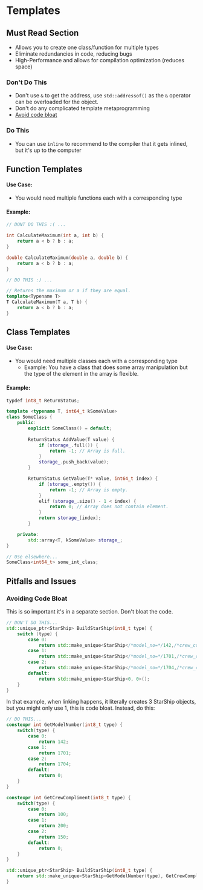 # Templates

## Must Read Section

- Allows you to create one class/function for multiple types
- Eliminate redundancies in code, reducing bugs
- High-Performance and allows for compilation optimization (reduces space)


### Don't Do This
- Don't use `&` to get the address, use `std::addressof()` as the `&` operator can be overloaded for the object.
- Don't do any complicated template metaprogramming
- [Avoid code bloat](#code_bloat)

### Do This
- You can use `inline` to recommend to the compiler that it gets inlined, but it's up to the computer


## Function Templates

#### Use Case:
- You would need multiple functions each with a corresponding type

#### Example:

```cpp
// DONT DO THIS :( ...

int CalculateMaximum(int a, int b) {
    return a < b ? b : a;
}

double CalculateMaximum(double a, double b) {
    return a < b ? b : a;
}

// DO THIS :) ...

// Returns the maximum or a if they are equal.
template<Typename T>
T CalculateMaximum(T a, T b) {
    return a < b ? b : a;
}
```

## Class Templates

#### Use Case:
- You would need multiple classes each with a corresponding type
    - Example: You have a class that does some array manipulation but the type of the element in the array is flexible.

#### Example:
```cpp
typdef int8_t ReturnStatus;

template <typename T, int64_t kSomeValue>
class SomeClass {
    public:
        explicit SomeClass() = default;
        
        ReturnStatus AddValue(T value) {
            if (storage_.full()) {
                return -1; // Array is full.
            }
            storage_.push_back(value);
        }

        ReturnStatus GetValue(T* value, int64_t index) {
            if (storage_.empty()) {
                return -1; // Array is empty.
            }
            elif (storage_.size() - 1 < index) {
                return 0; // Array does not contain element.
            }
            return storage_[index];
        }

    private:
        std::array<T, kSomeValue> storage_;
}

// Use elsewhere...
SomeClass<int64_t> some_int_class;
```

## Pitfalls and Issues

#### <h3 id="code_bloat">Avoiding Code Bloat</h3>

This is so important it's in a separate section. Don't bloat the code.
```cpp
// DON'T DO THIS...
std::unique_ptr<StarShip> BuildStarShip(int8_t type) {
    switch (type) {
        case 0:
            return std::make_unique<StarShip</*model_no=*/142,/*crew_compliment=*/100>>();
        case 1:
            return std::make_unique<StarShip</*model_no=*/1701,/*crew_compliment=*/200>>();
        case 2:
            return std::make_unique<StarShip</*model_no=*/1704,/*crew_compliment=*/150>>();
        default:
            return std::make_unique<StarShip<0, 0>();
    }
}
```
In that example, when linking happens, it literally creates 3 StarShip objects, but you might only use 1, this is code bloat. Instead, do this:
```cpp
// DO THIS...
constexpr int GetModelNumber(int8_t type) {
    switch(type) {
        case 0:
            return 142;
        case 1:
            return 1701;
        case 2:
            return 1704;
        default:
            return 0;
    }
}

constexpr int GetCrewCompliment(int8_t type) {
    switch(type) {
        case 0:
            return 100;
        case 1:
            return 200;
        case 2:
            return 150;
        default:
            return 0;
    }
}

std::unique_ptr<StarShip> BuildStarShip(int8_t type) {
    return std::make_unique<StarShip<GetModelNumber(type), GetCrewCompliment(type)>>();
}
```